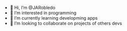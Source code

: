 - 👋 Hi, I’m @JARobledo
- 👀 I’m interested in programming
- 🌱 I’m currently learning developming apps
- 💞️ I’m looking to collaborate on projects of others devs
